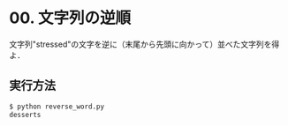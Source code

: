 # 00. 文字列の逆順

文字列"stressed"の文字を逆に（末尾から先頭に向かって）並べた文字列を得よ．

## 実行方法

```bash
$ python reverse_word.py
desserts
```
